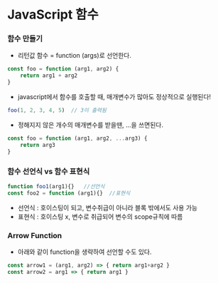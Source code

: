 # JavaScript 함수

### 함수 만들기

- 리턴값 함수 = function (args)로 선언한다.

```javascript
const foo = function (arg1, arg2) {
    return arg1 + arg2
}
```

- javascript에서 함수를 호출할 때, 매개변수가 많아도 정상적으로 실행된다!

```javascript
foo(1, 2, 3, 4, 5)	// 3이 출력됨
```

- 정해지지 않은 개수의 매개변수를 받을땐, ...을 쓰면된다.

```javascript
const foo = function (arg1, arg2, ...arg3) {
    return arg3
}
```



### 함수 선언식 vs 함수 표현식

```javascript
function foo1(arg1){}	//선언식
const foo2 = function (arg1){}	//표현식
```

- 선언식 : 호이스팅이 되고, 변수취급이 아니라 블록 밖에서도 사용 가능
- 표현식 : 호이스팅 x, 변수로 취급되어 변수의 scope규칙에 따름



### Arrow Function

- 아래와 같이 function을 생략하여 선언할 수도 있다.

```javascript
const arrow1 = (arg1, arg2) => { return arg1+arg2 }
const arrow2 = arg1 => { return arg1 }
```

